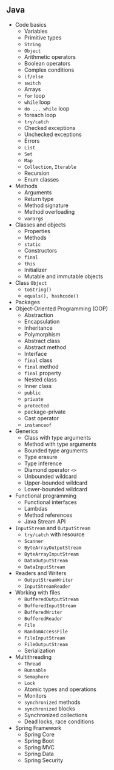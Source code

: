 ## Java

- Code basics
  - Variables
  - Primitive types
  - `String`
  - `Object`
  - Arithmetic operators
  - Boolean operators
  - Complex conditions
  - `if/else`
  - `switch`
  - Arrays
  - `for` loop
  - `while` loop
  - `do ... while` loop
  - foreach loop
  - `try/catch`
  - Checked exceptions
  - Unchecked exceptions
  - Errors
  - `List`
  - `Set`
  - `Map`
  - `Collection`, `Iterable`
  - Recursion
  - Enum classes
- Methods
  - Arguments
  - Return type
  - Method signature
  - Method overloading
  - `varargs`
- Classes and objects
  - Properties
  - Methods
  - `static`
  - Constructors
  - `final`
  - `this`
  - Initializer
  - Mutable and immutable objects
- Class `Object`
  - `toString()`
  - `equals(), hashcode()`
- Packages
- Object-Oriented Programming (OOP)
  - Abstraction
  - Encapsulation
  - Inheritance
  - Polymorphism
  - Abstract class
  - Abstract method
  - Interface
  - `final` class
  - `final` method
  - `final` property
  - Nested class
  - Inner class
  - `public`
  - `private`
  - `protected`
  - package-private
  - Cast operator
  - `instanceof`
- Generics
  - Class with type arguments
  - Method with type arguments
  - Bounded type arguments
  - Type erasure
  - Type inference
  - Diamond operator `<>`
  - Unbounded wildcard
  - Upper-bounded wildcard
  - Lower-bounded wildcard
- Functional programming
  - Functional interfaces
  - Lambdas
  - Method references
  - Java Stream API
- `InputStream` and `OutputStream`
  - `try/catch` with resource
  - `Scanner`
  - `ByteArrayOutputStream`
  - `ByteArrayInputStream`
  - `DataOutputStream`
  - `DataInputStream`
- Readers and Writers
  - `OutputStreamWriter`
  - `InputStreamReader`
- Working with files
  - `BufferedOutputStream`
  - `BufferedInputStream`
  - `BufferedWriter`
  - `BufferedReader`
  - `File`
  - `RandomAccessFile`
  - `FileInputStream`
  - `FileOutputStream`
  - Serialization
- Multithreading
  - `Thread`
  - `Runnable`
  - `Semaphore`
  - `Lock`
  - Atomic types and operations
  - Monitors
  - `synchronized` methods
  - `synchronized` blocks
  - Synchronized collections
  - Dead locks, race conditions
- Spring Framework
  - Spring Core
  - Spring Boot
  - Spring MVC
  - Spring Data
  - Spring Security
